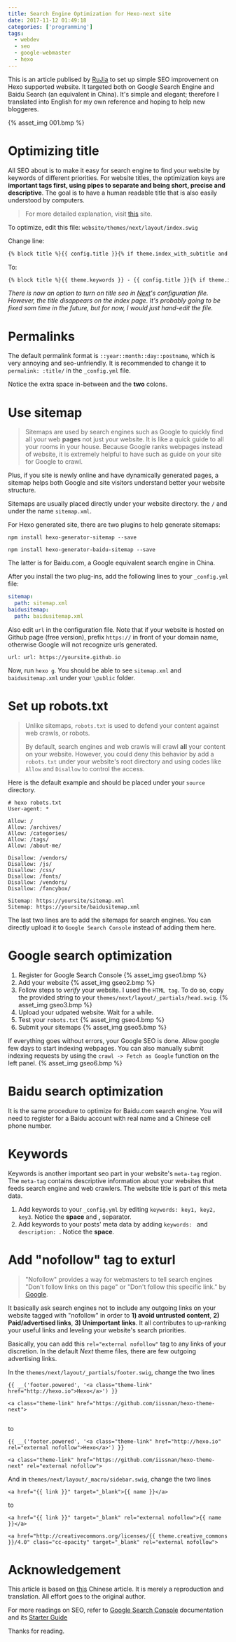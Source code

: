 ```yaml
---
title: Search Engine Optimization for Hexo-next site
date: 2017-11-12 01:49:18
categories: ['programming']
tags:
  - webdev
  - seo
  - google-webmaster
  - hexo
---
```

This is an article publised by [RuJia](http://www.ehcoo.com/seo.html) to set up simple SEO improvement on Hexo supported website. It targeted both on Google Search Engine and Baidu Search (an equivalent in China). It's simple and elegant; therefore I translated into English for my own reference and hoping to help new bloggeres.
<!-- more -->

{% asset_img 001.bmp %}

# Optimizing title

All SEO about is to make it easy for search engine to find your website by keywords of different priorities. 
For website titles, the optimization keys are **important tags first, using pipes to separate and being short, precise and descriptive**. 
The goal is to have a human readable title that is also easily understood by computers.

> For more detailed explanation, visit [this](https://searchenginewatch.com/sew/how-to/2154469/write-title-tags-search-engine-optimization) site.

To optimize, edit this file:  `website/themes/next/layout/index.swig`

Change line:
```html
{% block title %}{{ config.title }}{% if theme.index_with_subtitle and config.subtitle %} - {{config.subtitle }}{% endif %}{% endblock %}
```

To:
```html
{% block title %}{{ theme.keywords }} - {{ config.title }}{% if theme.index_with_subtitle and config.subtitle %} - {{config.subtitle }}{% endif %}{{ theme.description }}{% endblock %}
```
*There is now an option to turn on title seo in [Next](https://github.com/iissnan/hexo-theme-next/releases)'s configuration file. However, the title disappears on the index page. It's probably going to be fixed som time in the future, but for now, I would just hand-edit the file.*

# Permalinks

The default permalink format is `::year::month::day::postname`, which is very annoying and seo-unfriendly. It is recommended to change it to `permalink: :title/` in the `_config.yml` file.

Notice the extra space in-between and the **two** colons.

# Use sitemap

> Sitemaps are used by search engines such as Google to quickly find all your web **pages** not just your website. It is like a quick guide to all your rooms in your house. Because Google ranks webpages instead of website, it is extremely helpful to have such as guide on your site for Google to crawl.

Plus, if you site is newly online and have dynamically generated pages, a sitemap helps both Google and site visitors understand better your website structure.

Sitemaps are usually placed directly under your website directory. the `/` and under the name `sitemap.xml`.

For Hexo generated site, there are two plugins to help generate sitemaps:

`npm install hexo-generator-sitemap --save`

`npm install hexo-generator-baidu-sitemap --save`

The latter is for Baidu.com, a Google equivalent search engine in China.

After you install the two plug-ins, add the following lines to your `_config.yml` file:

```yaml
sitemap:
  path: sitemap.xml
baidusitemap:
  path: baidusitemap.xml
```

Also edit `url` in the configuration file. Note that if your website is hosted on Github page (free version), prefix `https://` in front of your domain name, otherwise Google will not recognize urls generated.

`url: url: https://yoursite.github.io`

Now, run `hexo g`. You should be able to see `sitemap.xml` and `baidusitemap.xml` under your `\public` folder.

# Set up robots.txt

> Unlike sitemaps, `robots.txt` is used to defend your content against web crawls, or robots.
> 
> By default, search engines and web crawls will crawl **all** your content on your website. However, you could deny this behavior by add a `robots.txt` under your website's root directory and using codes like `Allow` and `Disallow` to control the access.

Here is the default example and should be placed under your `source` directory.

```
# hexo robots.txt
User-agent: *

Allow: /
Allow: /archives/
Allow: /categories/
Allow: /tags/
Allow: /about-me/

Disallow: /vendors/
Disallow: /js/
Disallow: /css/
Disallow: /fonts/
Disallow: /vendors/
Disallow: /fancybox/

Sitemap: https://yoursite/sitemap.xml
Sitemap: https://yoursite/baidusitemap.xml
```
The last two lines are to add the sitemaps for search engines. You can directly upload it to `Google Search Console` instead of adding them here.

# Google search optimization

1. Register for Google Search Console
  {% asset_img gseo1.bmp %}
2. Add your website
  {% asset_img gseo2.bmp %}
3. Follow steps to *verify* your website. I used the `HTML tag`. 
   To do so, copy the provided string to your `themes/next/layout/_partials/head.swig`.
  {% asset_img gseo3.bmp %}
4. Upload your udpated website. Wait for a while.
5. Test your `robots.txt`
  {% asset_img gseo4.bmp %}
6. Submit your sitemaps
  {% asset_img gseo5.bmp %}

If everything goes without errors, your Google SEO is done. Allow google few days to start indexing webpages. You can also manually submit indexing requests by using the `crawl -> Fetch as Google` function on the left panel.
  {% asset_img gseo6.bmp %}

# Baidu search optimization

It is the same procedure to optimize for Baidu.com search engine. You will need to register for a Baidu account with real name and a Chinese cell phone number.

# Keywords

Keywords is another important seo part in your website's `meta-tag` region. The `meta-tag` contains descriptive information about your websites that feeds search engine and web crawlers. The website title is part of this meta data.

1. Add keywords to your `_config.yml` by editing `keywords: key1, key2, key3`. Notice the **space** and **,** separator.
2. Add keywords to your posts' meta data by adding `keywords: ` and `description: `. Notice the **space**.

# Add "nofollow" tag to exturl

> "Nofollow" provides a way for webmasters to tell search engines "Don't follow links on this page" or "Don't follow this specific link." by [Google](https://support.google.com/webmasters/answer/96569?hl=en).

It basically ask search engines not to include any outgoing links on your website tagged with "nofollow" in order to **1) avoid untrusted content**, **2) Paid/advertised links**, **3) Unimportant links**. It all contributes to up-ranking your useful links and leveling your website's search priorities. 

Basically, you can add this `rel="external nofollow"` tag to any links of your discretion. In the default *Next* theme files, there are few outgoing advertising links.

In the `themes/next/layout/_partials/footer.swig`, change the two lines

```
{{ __('footer.powered', '<a class="theme-link" href="http://hexo.io">Hexo</a>') }}

<a class="theme-link" href="https://github.com/iissnan/hexo-theme-next">


```

to

```
{{ __('footer.powered', '<a class="theme-link" href="http://hexo.io" rel="external nofollow">Hexo</a>') }}

<a class="theme-link" href="https://github.com/iissnan/hexo-theme-next" rel="external nofollow">

```

And in `themes/next/layout/_macro/sidebar.swig`, change the two lines

```
<a href="{{ link }}" target="_blank">{{ name }}</a>
```
to
```
<a href="{{ link }}" target="_blank" rel="external nofollow">{{ name }}</a>

<a href="http://creativecommons.org/licenses/{{ theme.creative_commons }}/4.0" class="cc-opacity" target="_blank" rel="external nofollow">
```

# Acknowledgement

This article is based on [this](http://www.ehcoo.com/seo.html) Chinese article. It is merely a reproduction and translation. All effort goes to the original author.

For more readings on SEO, refer to [Google Search Console](https://support.google.com/webmasters/answer/40349?hl=en) documentation and its [Starter Guide](https://static.googleusercontent.com/media/www.google.com/en//webmasters/docs/search-engine-optimization-starter-guide.pdf)

Thanks for reading.
